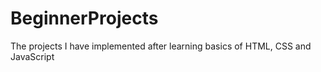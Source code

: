 # BeginnerProjects
The projects I have implemented after learning basics of HTML, CSS and JavaScript
